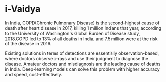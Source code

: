 # i-Vaidya

In India, COPD(Chronic Pulmonary Disease) is the second-highest cause of death after heart disease in 2017, killing 1 million Indians that year, according to the University of Washington's Global Burden of Disease study, 2018.COPD led to 13% of all deaths in India, and 7.5 million were at the risk of the disease in 2016.

Existing solutions in terms of detections are essentially observation-based, where doctors observe x-rays and use their judgment to diagnose the disease. Amateur doctors and misdiagnosis are the leading cause of deaths in India. Deep-learning models can solve this problem with higher accuracy and speed, cost-effectively.
